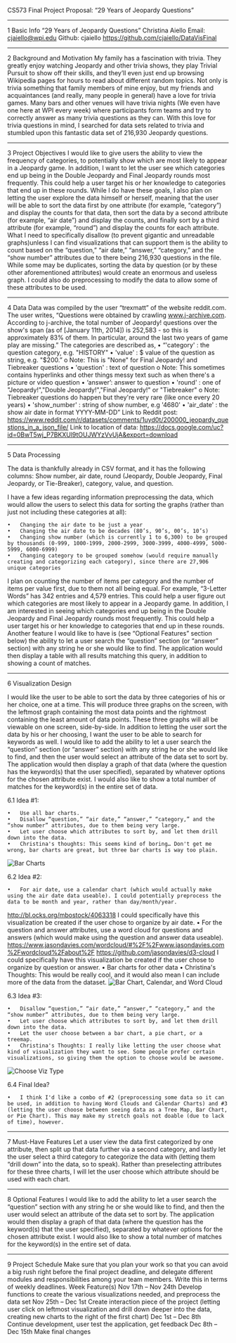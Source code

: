 CS573 Final Project Proposal:
“29 Years of Jeopardy Questions”

----------------------------------------------------
1	Basic Info
“29 Years of Jeopardy Questions”
Christina Aiello
Email: cjaiello@wpi.edu
Github: cjaiello
https://github.com/cjaiello/DataVisFinal


----------------------------------------------------
2	Background and Motivation
My family has a fascination with trivia. They greatly enjoy watching Jeopardy and other trivia shows, they play Trivial Pursuit to show off their skills, and they’ll even just end up browsing Wikipedia pages for hours to read about different random topics. 
Not only is trivia something that family members of mine enjoy, but my friends and acquaintances (and really, many people in general) have a love for trivia games. Many bars and other venues will have trivia nights (We even have one here at WPI every week) where participants form teams and try to correctly answer as many trivia questions as they can. 
With this love for trivia questions in mind, I searched for data sets related to trivia and stumbled upon this fantastic data set of 216,930 Jeopardy questions.


----------------------------------------------------
3	Project Objectives
I would like to give users the ability to view the frequency of categories, to potentially show which are most likely to appear in a Jeopardy game. In addition, I want to let the user see which categories end up being in the Double Jeopardy and Final Jeopardy rounds most frequently. This could help a user target his or her knowledge to categories that end up in these rounds.
While I do have these goals, I also plan on letting the user explore the data himself or herself, meaning that the user will be able to sort the data first by one attribute (for example, “category”) and display the counts for that data, then sort the data by a second attribute (for example, “air date”) and display the counts, and finally sort by a third attribute (for example, “round”) and display the counts for each attribute.  
What I need to specifically disallow (to prevent gigantic and unreadable graphs)unless I can find visualizations that can support them is the ability to count based on the “question,” “air date,” “answer,” “category,” and the “show number” attributes due to there being 216,930 questions in the file. While some may be duplicates, sorting the data by question (or by these other aforementioned attributes) would create an enormous and useless graph. I could also do preprocessing to modify the data to allow some of these attributes to be used.


----------------------------------------------------
4	Data
Data was compiled by the user “trexmatt” of the website reddit.com. The user writes, “Questions were obtained by crawling www.j-archive.com. According to j-archive, the total number of Jeopardy! questions over the show's span (as of [January 11th, 2014]) is 252,583 - so this is approximately 83% of them. In particular, around the last two years of game play are missing.” 
The categories are described as,
	•	“'category' : the question category, e.g. "HISTORY"
	•	'value' : $ value of the question as string, e.g. "$200.” 
		o	Note: This is "None" for Final Jeopardy! and Tiebreaker questions
	•	'question' : text of question
		o	Note: This sometimes contains hyperlinks and other things messy text such as when there's a picture or video question
	•	‘answer’: answer to question
	•	'round' : one of "Jeopardy!","Double Jeopardy!","Final Jeopardy!" or "Tiebreaker"
		o	Note: Tiebreaker questions do happen but they're very rare (like once every 20 years)
	•	'show_number' : string of show number, e.g '4680'
	•	'air_date' : the show air date in format YYYY-MM-DD”
Link to Reddit post:
https://www.reddit.com/r/datasets/comments/1uyd0t/200000_jeopardy_questions_in_a_json_file/
Link to location of data:
https://docs.google.com/uc?id=0BwT5wj_P7BKXUl9tOUJWYzVvUjA&export=download

----------------------------------------------------

5	Data Processing

The data is thankfully already in CSV format, and it has the following columns: Show number, air date, round (Jeopardy, Double Jeopardy, Final Jeopardy, or Tie-Breaker), category, value, and question.

I have a few ideas regarding information preprocessing the data, which would allow the users to select this data for sorting the graphs (rather than just not including these categories at all):

	•	Changing the air date to be just a year
	•	Changing the air date to be decades (80’s, 90’s, 00’s, 10’s)
	•	Changing show number (which is currently 1 to 6,300) to be grouped by thousands (0-999, 1000-1999, 2000-2999, 3000-3999, 4000-4999, 5000-5999, 6000-6999)
	•	Changing category to be grouped somehow (would require manually creating and categorizing each category), since there are 27,906 unique categories

I plan on counting the number of items per category and the number of items per value first, due to them not all being equal. For example, “3-Letter Words” has 342 entries and 4,579 entries. This could help a user figure out which categories are most likely to appear in a Jeopardy game. In addition, I am interested in seeing which categories end up being in the Double Jeopardy and Final Jeopardy rounds most frequently. This could help a user target his or her knowledge to categories that end up in these rounds.
Another feature I would like to have is (see “Optional Features” section below) the ability to let a user search the “question” section (or “answer” section) with any string he or she would like to find. The application would then display a table with all results matching this query, in addition to showing a count of matches.


----------------------------------------------------

6	Visualization Design

I would like the user to be able to sort the data by three categories of his or her choice, one at a time. This will produce three graphs on the screen, with the leftmost graph containing the most data points and the rightmost containing the least amount of data points. These three graphs will all be viewable on one screen, side-by-side.
In addition to letting the user sort the data by his or her choosing, I want the user to be able to search for keywords as well. I would like to add the ability to let a user search the “question” section  (or “answer” section) with any string he or she would like to find, and then the user would select an attribute of the data set to sort by. The application would then display a graph of that data (where the question has the keyword(s) that the user specified), separated by whatever options for the chosen attribute exist. I would also like to show a total number of matches for the keyword(s) in the entire set of data.

6.1	Idea #1:

	•	Use all bar charts. 
	•	Disallow “question,” “air date,” “answer,” “category,” and the “show number” attributes, due to them being very large.
	•	Let user choose which attributes to sort by, and let them drill down into the data.
	•	Christina's thoughts: This seems kind of boring… Don't get me wrong, bar charts are great, but three bar charts is way too plain.
![Bar Charts](images/bar_charts.png)

6.2	Idea #2:

	•	For air date, use a calendar chart (which would actually make using the air date data useable). I could potentially preprocess the data to be month and year, rather than day/month/year.
http://bl.ocks.org/mbostock/4063318
I could specifically have this visualization be created if the user chose to organize by air date.
	•	For the question and answer attributes, use a word cloud for questions and answers (which would make using the question and answer data useable).
		https://www.jasondavies.com/wordcloud/#%2F%2Fwww.jasondavies.com%2Fwordcloud%2Fabout%2F
		https://github.com/jasondavies/d3-cloud 
		I could specifically have this visualization be created if the user chose to organize by question or answer.
	•	Bar charts for other data
	•	Christina's Thoughts: This would be really cool, and it would also mean I can include more of the data from the dataset.
![Bar Chart, Calendar, and Word Cloud](images/calendar_and_word_cloud.png)

6.3	Idea #3:

	•	Disallow “question,” “air date,” “answer,” “category,” and the “show number” attributes, due to them being very large.
	•	Let user choose which attributes to sort by, and let them drill down into the data.
	•	Let the user choose between a bar chart, a pie chart, or a treemap.
	•	Christina's Thoughts: I really like letting the user choose what kind of visualization they want to see. Some people prefer certain visualizations, so giving them the option to choose would be awesome.
![Choose Viz Type](images/choose_viz_type.png)

6.4 Final Idea?

	•	I think I'd like a combo of #2 (preprocessing some data so it can be used, in addition to having Word Clouds and Calendar Charts) and #3 (letting the user choose between seeing data as a Tree Map, Bar Chart, or Pie Chart). This may make my stretch goals not doable (due to lack of time), however.



----------------------------------------------------

7	Must-Have Features
Let a user view the data first categorized by one attribute, then split up that data further via a second category, and lastly let the user select a third category to categorize the data with (letting them “drill down” into the data, so to speak). Rather than preselecting attributes for these three charts, I will let the user choose which attribute should be used with each chart.


----------------------------------------------------

8	Optional Features
I would like to add the ability to let a user search the “question” section with any string he or she would like to find, and then the user would select an attribute of the data set to sort by. The application would then display a graph of that data (where the question has the keyword(s) that the user specified), separated by whatever options for the chosen attribute exist. I would also like to show a total number of matches for the keyword(s) in the entire set of data. 


----------------------------------------------------

9	Project Schedule
Make sure that you plan your work so that you can avoid a big rush right before the final project deadline, and delegate different modules and responsibilities among your team members. Write this in terms of weekly deadlines.
Week	Feature(s)
Nov 17th – Nov 24th 	Develop functions to create the various visualizations needed, and preprocess the data set
Nov 25th – Dec 1st 	Create interaction piece of the project (letting user click on leftmost visualization and drill down deeper into the data, creating new charts to the right of the first chart)
Dec 1st – Dec 8th  	Continue development, user test the application, get feedback
Dec 8th – Dec 15th 	Make final changes



